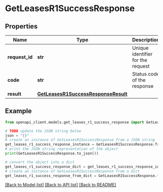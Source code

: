 # GetLeasesR1SuccessResponse


## Properties

Name | Type | Description | Notes
------------ | ------------- | ------------- | -------------
**request_id** | **str** | Unique identifier for the request | 
**code** | **str** | Status code of the response | 
**result** | [**GetLeasesR1SuccessResponseResult**](GetLeasesR1SuccessResponseResult.md) |  | 

## Example

```python
from openapi_client.models.get_leases_r1_success_response import GetLeasesR1SuccessResponse

# TODO update the JSON string below
json = "{}"
# create an instance of GetLeasesR1SuccessResponse from a JSON string
get_leases_r1_success_response_instance = GetLeasesR1SuccessResponse.from_json(json)
# print the JSON string representation of the object
print(GetLeasesR1SuccessResponse.to_json())

# convert the object into a dict
get_leases_r1_success_response_dict = get_leases_r1_success_response_instance.to_dict()
# create an instance of GetLeasesR1SuccessResponse from a dict
get_leases_r1_success_response_from_dict = GetLeasesR1SuccessResponse.from_dict(get_leases_r1_success_response_dict)
```
[[Back to Model list]](../README.md#documentation-for-models) [[Back to API list]](../README.md#documentation-for-api-endpoints) [[Back to README]](../README.md)


